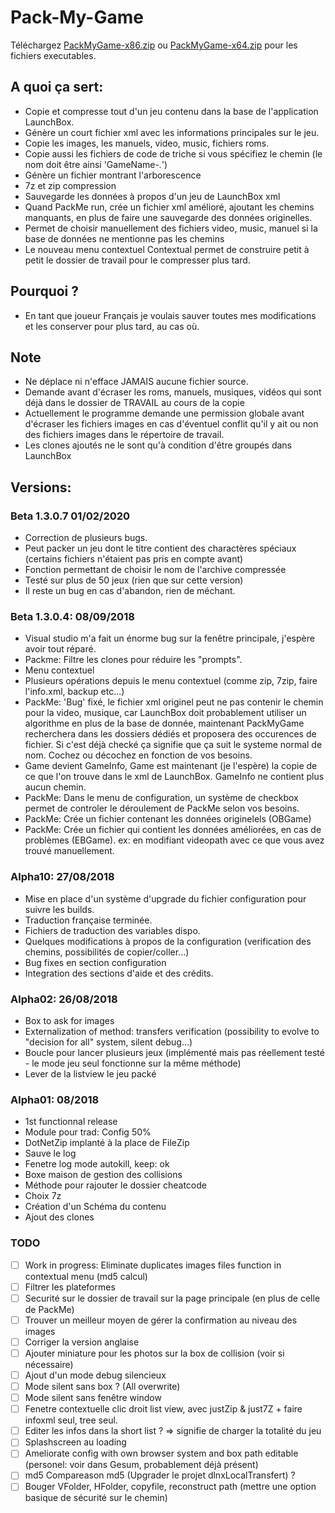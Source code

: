 
# Pack-My-Game

Téléchargez [PackMyGame-x86.zip](https://github.com/daerlnaxe/Pack-My-Game/blob/master/PackMyGame%20x86%20-%20A03.zip) ou [PackMyGame-x64.zip](https://github.com/daerlnaxe/Pack-My-Game/blob/master/PackMyGame%20x64%20-%20A02.zip) pour les fichiers executables.

## A quoi ça sert:
 * Copie et compresse tout d'un jeu contenu dans la base de l'application LaunchBox.
 * Génère un court fichier xml avec les informations principales sur le jeu.
 * Copie les images, les manuels, video, music, fichiers roms.
 * Copie aussi les fichiers de code de triche si vous spécifiez le chemin (le nom doit être ainsi 'GameName-*.*')
 * Génère un fichier montrant l'arborescence
 * 7z et zip compression
 * Sauvegarde les données à propos d'un jeu de LaunchBox xml
 * Quand PackMe run,  crée un fichier xml amélioré, ajoutant les chemins manquants, en plus de faire une sauvegarde des données originelles.
 * Permet de choisir manuellement des fichiers video, music, manuel si la base de données ne mentionne pas les chemins
 * Le nouveau menu contextuel Contextual permet de construire petit à petit le dossier de travail pour le compresser plus tard.
	
## Pourquoi ?
 * En tant que joueur Français je voulais sauver toutes mes modifications et les conserver pour plus tard, au cas où.

## Note
 * Ne déplace ni n'efface JAMAIS aucune fichier source.
 * Demande avant d'écraser les roms, manuels, musiques, vidéos qui sont déjà dans le dossier de TRAVAIL au cours de la copie
 * Actuellement le programme demande une permission globale avant d'écraser les fichiers images en cas d'éventuel conflit qu'il y ait ou non des fichiers images dans le répertoire de travail.
 * Les clones ajoutés ne le sont qu'à condition d'être groupés dans LaunchBox
		
## Versions:
### Beta 1.3.0.7 01/02/2020
 * Correction de plusieurs bugs.
 * Peut packer un jeu dont le titre contient des charactères spéciaux (certains fichiers n'étaient pas pris en compte avant)
 * Fonction permettant de choisir le nom de l'archive compressée
 * Testé sur plus de 50 jeux (rien que sur cette version)
 * Il reste un bug en cas d'abandon, rien de méchant.

### Beta 1.3.0.4: 08/09/2018

 * Visual studio m'a fait un énorme bug sur la fenêtre principale, j'espère avoir tout réparé.
 * Packme: Filtre les clones pour réduire les "prompts".
 * Menu contextuel
 * Plusieurs opérations depuis le menu contextuel (comme zip, 7zip, faire l'info.xml, backup etc...)
 * PackMe: 'Bug' fixé, le fichier xml originel peut ne pas contenir le chemin pour la video, musique, car LaunchBox doit probablement utiliser un algorithme en plus de la base de donnée, maintenant PackMyGame recherchera dans les dossiers dédiés
 et proposera des occurences de fichier. Si c'est déjà checké ça signifie que ça suit le systeme normal de nom. Cochez ou décochez en fonction de vos besoins.
 * Game devient GameInfo, Game est maintenant (je l'espère) la copie de ce que l'on trouve dans le xml de LaunchBox. GameInfo ne contient plus aucun chemin.
 * PackMe: Dans le menu de configuration, un système de checkbox permet de controler le déroulement de PackMe selon vos besoins.
 * PackMe: Crée un fichier contenant les données originelels (OBGame)
 * PackMe: Crée un fichier qui contient les données améliorées, en cas de problèmes (EBGame). ex: en modifiant videopath avec ce que vous avez trouvé manuellement.

### Alpha10: 27/08/2018
* Mise en place d'un système d'upgrade du fichier configuration pour suivre les builds.
* Traduction française terminée.
* Fichiers de traduction des variables dispo.
* Quelques modifications à propos de la configuration (verification des chemins, possibilités de copier/coller...)
* Bug fixes en section configuration
* Integration des sections d'aide et des crédits.

### Alpha02: 26/08/2018
 * Box to ask for images 
 * Externalization of method: transfers verification (possibility to evolve to "decision for all" system, silent debug...)
 * Boucle pour lancer plusieurs jeux (implémenté mais pas réellement testé - le mode jeu seul fonctionne sur la même méthode)
 * Lever de la listview le jeu packé
 
### Alpha01: 08/2018
 * 1st functionnal release
 * Module pour trad: Config 50%
 * DotNetZip implanté à la place de FileZip		
 * Sauve le log
 * Fenetre log mode autokill, keep: ok
 * Boxe maison de gestion des collisions
 * Méthode pour rajouter le dossier cheatcode
 * Choix 7z 
 * Création d'un Schéma du contenu
 * Ajout des clones

		
### TODO
 - [ ] Work in progress: Eliminate duplicates images files function in contextual menu (md5 calcul)
 - [ ] Filtrer les plateformes
 - [ ] Securité sur le dossier de travail sur la page principale (en plus de celle de PackMe)
 - [ ] Trouver un meilleur moyen de gérer la confirmation au niveau des images
 - [ ] Corriger la version anglaise
 - [ ] Ajouter miniature pour les photos sur la box de collision (voir si nécessaire)
 - [ ] Ajout d'un mode debug silencieux
 - [ ] Mode silent sans box ? (All overwrite)
 - [ ] Mode silent sans fenêtre window
 - [ ] Fenetre contextuelle clic droit list view, avec justZip & just7Z + faire infoxml seul, tree seul.
 - [ ] Editer les infos dans la short list ? => signifie de charger la totalité du jeu
 - [ ] Splashscreen au loading
 - [ ] Ameliorate config with own browser system  and box path editable (personel: voir dans Gesum, probablement déjà présent)
 - [ ] md5 Compareason md5 (Upgrader le projet dlnxLocalTransfert) ?
 - [ ] Bouger VFolder, HFolder, copyfile, reconstruct path (mettre une option basique de sécurité sur le chemin)

